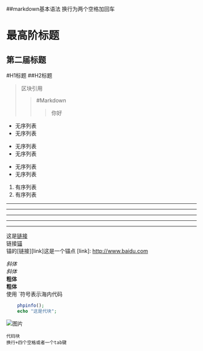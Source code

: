 ##markdown基本语法
 换行为两个空格加回车  
 
最高阶标题
========
第二届标题
--------
#H1标题
##H2标题
>区块引用
>>#Markdown
>>>你好

* 无序列表
* 无序列表
+ 无序列表
+ 无序列表
- 无序列表
- 无序列表
1. 有序列表
2. 有序列表
* * *
***
*****
- - -
--------------------
这是[链接](#link "百度一下你就知道")  
链接[锚](/link/)  
锚的[链接][link]这是一个锚点
[link]: http://www.baidu.com

*斜体*  
_斜体_  
**粗体**  
__粗体__  
使用 \`符号表示海内代码

```php
	phpinfo();
	echo "这是代块";
```
![图片](http://static.zhihu.com/static/revved/img/sticky_header/new_logo.010e8320.png)  

	代码块
	换行+四个空格或者一个tab键
	





